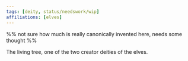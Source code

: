 ```yaml
---
tags: [deity, status/needswork/wip]
affiliations: [elves]
---
```


%% not sure how much is really canonically invented here, needs some thought %%

The living tree, one of the two creator deities of the elves. 